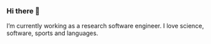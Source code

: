 ### Hi there 👋

I’m currently working as a research software engineer.
I love science, software, sports and languages. 

<!--
- 🌱 I’m currently learning javascript, 
- 👯 I’m looking to collaborate on ...
- 🤔 I’m looking for help with ...
- 💬 Ask me about ...
- 📫 How to reach me: ...
- 😄 Pronouns: ...
- ⚡ Fun fact: ...
-->
